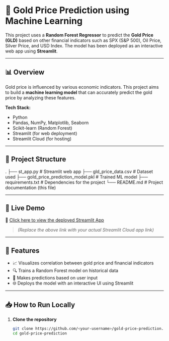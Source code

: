 # 🌟 Gold Price Prediction using Machine Learning

This project uses a **Random Forest Regressor** to predict the **Gold Price (GLD)** based on other financial indicators such as SPX (S&P 500), Oil Price, Silver Price, and USD Index. The model has been deployed as an interactive web app using **Streamlit**.

---

## 📊 Overview

Gold price is influenced by various economic indicators. This project aims to build a **machine learning model** that can accurately predict the gold price by analyzing these features.

**Tech Stack:**
- Python
- Pandas, NumPy, Matplotlib, Seaborn
- Scikit-learn (Random Forest)
- Streamlit (for web deployment)
- Streamlit Cloud (for hosting)

---

## 📁 Project Structure

.
├── st_app.py                      # Streamlit web app
├── gld_price_data.csv          # Dataset used
├── gold_price_prediction_model.pkl  # Trained ML model
├── requirements.txt            # Dependencies for the project
└── README.md                   # Project documentation (this file)



---

## 🚀 Live Demo

🔗 [Click here to view the deployed Streamlit App](https://gold-price-prediction-diya.streamlit.app/)  
> _(Replace the above link with your actual Streamlit Cloud app link)_

---

## 📌 Features

- 📈 Visualizes correlation between gold price and financial indicators
- 🔍 Trains a Random Forest model on historical data
- 🧠 Makes predictions based on user input
- 🌐 Deploys the model with an interactive UI using Streamlit

---

## 📥 How to Run Locally

1. **Clone the repository**
   ```bash
   git clone https://github.com/<your-username>/gold-price-prediction.git
   cd gold-price-prediction
